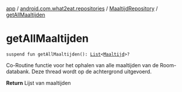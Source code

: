 [app](../../index.md) / [android.com.what2eat.repositories](../index.md) / [MaaltijdRepository](index.md) / [getAllMaaltijden](./get-all-maaltijden.md)

# getAllMaaltijden

`suspend fun getAllMaaltijden(): `[`List`](https://kotlinlang.org/api/latest/jvm/stdlib/kotlin.collections/-list/index.html)`<`[`Maaltijd`](../../android.com.what2eat.model/-maaltijd/index.md)`>?`

Co-Routine functie voor het ophalen van alle maaltijden van de Room-databank.
Deze thread wordt op de achtergrond uitgevoerd.

**Return**
Lijst van maaltijden

